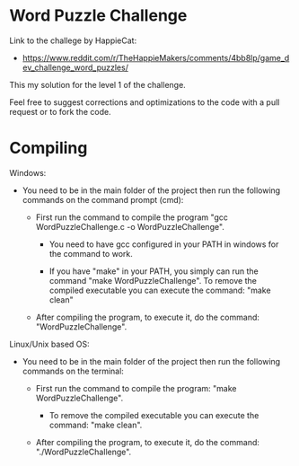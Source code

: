 # Word Puzzle Challenge

Link to the challege by HappieCat: 
- https://www.reddit.com/r/TheHappieMakers/comments/4bb8lp/game_dev_challenge_word_puzzles/

This my solution for the level 1 of the challenge.

Feel free to suggest corrections and optimizations to the code with a pull request or to fork the code.

# Compiling

Windows:

- You need to be in the main folder of the project then run the following commands on the command prompt (cmd):

	- First run the command to compile the program "gcc WordPuzzleChallenge.c -o WordPuzzleChallenge".

		- You need to have gcc configured in your PATH in windows for the command to work.

		- If you have "make" in your PATH, you simply can run the command "make WordPuzzleChallenge". To remove the compiled executable you can execute the command: "make clean"

	- After compiling the program, to execute it, do the command: "WordPuzzleChallenge". 

Linux/Unix based OS:

- You need to be in the main folder of the project then run the following commands on the terminal:

	- First run the command to compile the program: "make WordPuzzleChallenge". 
	
		- To remove the compiled executable you can execute the command: "make clean".

	- After compiling the program, to execute it, do the command: "./WordPuzzleChallenge". 
